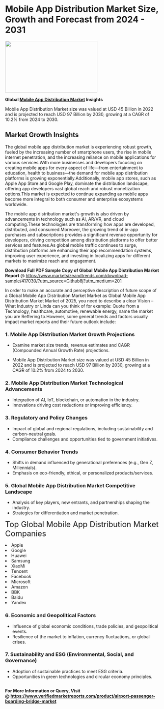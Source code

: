 <H1>Mobile App Distribution Market Size, Growth and Forecast from 2024 - 2031</H1><img class="aligncenter size-medium wp-image-584254" src="https://thirdeyenews.in/wp-content/uploads/2024/09/Global-Market-Research-300x168.jpeg" alt="" width="300" height="168" /><p><strong>Global&nbsp;<a href="https://www.marketsizeandtrends.com/download-sample/417030/?utm_source=Github8j?utm_medium=201">Mobile App Distribution Market</a> Insights</strong></p><p>Mobile App Distribution Market size was valued at USD 45 Billion in 2022 and is projected to reach USD 97 Billion by 2030, growing at a CAGR of 10.2% from 2024 to 2030.</p><p><h2>Market Growth Insights</h2> <p>The global mobile app distribution market is experiencing robust growth, fueled by the increasing number of smartphone users, the rise in mobile internet penetration, and the increasing reliance on mobile applications for various services.With more businesses and developers focusing on creating mobile apps for every aspect of life—from entertainment to education, health to business—the demand for mobile app distribution platforms is growing exponentially.Additionally, mobile app stores, such as Apple App Store and Google Play, dominate the distribution landscape, offering app developers vast global reach and robust monetization options.This market is expected to continue expanding as mobile apps become more integral to both consumer and enterprise ecosystems worldwide.</p> <p>The mobile app distribution market's growth is also driven by advancements in technology such as AI, AR/VR, and cloud computing.These technologies are transforming how apps are developed, distributed, and consumed.Moreover, the growing trend of in-app purchases and subscriptions provides a significant revenue opportunity for developers, driving competition among distribution platforms to offer better services and features.As global mobile traffic continues to surge, distribution platforms are enhancing their app recommendation systems, improving user experience, and investing in localizing apps for different markets to maximize reach and engagement.</p> <p><span class=""><strong>Download Full PDF Sample Copy of Global Mobile App Distribution Market Report</strong> @ <a href="https://www.marketsizeandtrends.com/download-sample/417030/?utm_source=Github8j?utm_medium=201" target="_blank">https://www.marketsizeandtrends.com/download-sample/417030/?utm_source=Github8j?utm_medium=201</a></span></p><p>In order to make an accurate and perceptive description of future scope of a Global&nbsp;Mobile App Distribution Market Market as Global&nbsp;Mobile App Distribution Market Market of 2025, you need to describe a clear Vision &ndash; What Industry or Linda can you think of for example: Quote from a Technology, healthcare, automotive, renewable energy, name the market you are Reffering to.However, some general trends and factors usually impact market reports and their future outlook include:</p><h3>1.&nbsp;<strong>Mobile App Distribution Market Growth Projections</strong></h3><ul><li>Examine market size trends, revenue estimates and CAGR (Compounded Annual Growth Rate) projections.</li><li><p>Mobile App Distribution Market size was valued at USD 45 Billion in 2022 and is projected to reach USD 97 Billion by 2030, growing at a CAGR of 10.2% from 2024 to 2030.</p></li></ul><h3>2.&nbsp;<strong>Mobile App Distribution Market Technological Advancements</strong></h3><ul><li>Integration of AI, IoT, blockchain, or automation in the industry.</li><li>Innovations driving cost reductions or improving efficiency.</li></ul><h3>3.&nbsp;<strong>Regulatory and Policy Changes</strong></h3><ul><li>Impact of global and regional regulations, including sustainability and carbon-neutral goals.</li><li>Compliance challenges and opportunities tied to government initiatives.</li></ul><h3>4.&nbsp;<strong>Consumer Behavior Trends</strong></h3><ul><li>Shifts in demand influenced by generational preferences (e.g., Gen Z, Millennials).</li><li>Emphasis on eco-friendly, ethical, or personalized products/services.</li></ul><h3>5.&nbsp;<strong>Global Mobile App Distribution Market Competitive Landscape</strong></h3><ul><li>Analysis of key players, new entrants, and partnerships shaping the industry.</li><li>Strategies for differentiation and market penetration.</li></ul><p data-pm-slice="1 1 []"><span style="color: inherit; font-family: inherit; font-size: 25px;">Top Global Mobile App Distribution Market Companies</span></p><div class="" data-test-id=""><p><li>Apple</li><li> Google</li><li> Huawei</li><li> Samsung</li><li> XiaoMi</li><li> Tencent</li><li> Facebook</li><li> Microsoft</li><li> Amazon</li><li> BBK</li><li> Baidu</li><li> Yandex</li></p></div><h3>6.&nbsp;<strong>Economic and Geopolitical Factors</strong></h3><ul><li>Influence of global economic conditions, trade policies, and geopolitical events.</li><li>Resilience of the market to inflation, currency fluctuations, or global crises.</li></ul><h3>7.&nbsp;<strong>Sustainability and ESG (Environmental, Social, and Governance)</strong></h3><ul><li>Adoption of sustainable practices to meet ESG criteria.</li><li>Opportunities in green technologies and circular economy principles.</li></ul><h2><strong style="font-size: 14px;">For More Information or Query, Visit @&nbsp;</strong><a style="background-color: #ffffff; font-size: 14px;" href="https://www.marketsizeandtrends.com/report/mobile-app-distribution-market/" target="_blank">https://www.verifiedmarketreports.com/product/airport-passenger-boarding-bridge-market</a></h2>
